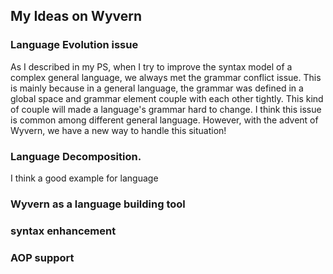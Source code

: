 ## My Ideas on Wyvern

### Language Evolution issue
As I described in my PS, when I try to improve the syntax model of a complex general language, we always met the grammar conflict issue. This is mainly because in a general language, the grammar was defined in a global space and grammar element couple with each other tightly. This kind of couple will made a language's grammar hard to change. I think this issue is common among different general language. However, with the advent of Wyvern, we have a new way to handle this situation! 

### Language Decomposition.
I think a good example for language 


### Wyvern as a language building tool

### syntax enhancement

### AOP support
